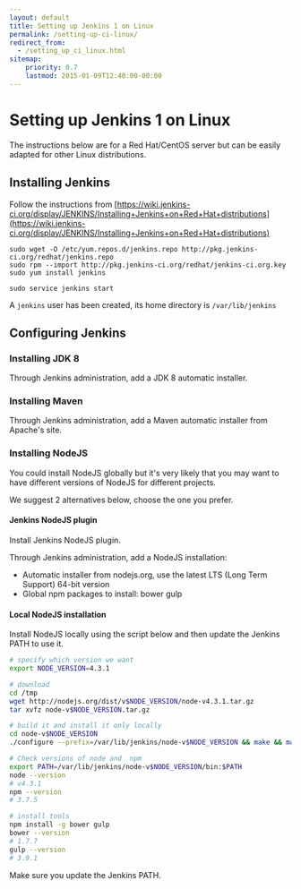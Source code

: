 ```yaml
---
layout: default
title: Setting up Jenkins 1 on Linux
permalink: /setting-up-ci-linux/
redirect_from:
  - /setting_up_ci_linux.html
sitemap:
    priority: 0.7
    lastmod: 2015-01-09T12:40:00-00:00
---
```


# <i class="fa fa-stethoscope"></i> Setting up Jenkins 1 on Linux

The instructions below are for a Red Hat/CentOS server but can be easily adapted for other Linux distributions.

## Installing Jenkins

Follow the instructions from [https://wiki.jenkins-ci.org/display/JENKINS/Installing+Jenkins+on+Red+Hat+distributions](https://wiki.jenkins-ci.org/display/JENKINS/Installing+Jenkins+on+Red+Hat+distributions)

~~~~
sudo wget -O /etc/yum.repos.d/jenkins.repo http://pkg.jenkins-ci.org/redhat/jenkins.repo
sudo rpm --import http://pkg.jenkins-ci.org/redhat/jenkins-ci.org.key
sudo yum install jenkins

sudo service jenkins start
~~~~

A `jenkins` user has been created, its home directory is `/var/lib/jenkins`

## Configuring Jenkins

### Installing JDK 8

Through Jenkins administration, add a JDK 8 automatic installer.

### Installing Maven

Through Jenkins administration, add a Maven automatic installer from Apache's site.

### Installing NodeJS

You could install NodeJS globally but it's very likely that you may want to have different versions of NodeJS for different projects.

We suggest 2 alternatives below, choose the one you prefer.

#### Jenkins NodeJS plugin

Install Jenkins NodeJS plugin.

Through Jenkins administration, add a NodeJS installation:

- Automatic installer from nodejs.org, use the latest LTS (Long Term Support) 64-bit version
- Global npm packages to install: bower gulp

#### Local NodeJS installation

Install NodeJS locally using the script below and then update the Jenkins PATH to use it.

~~~ bash
# specify which version we want
export NODE_VERSION=4.3.1

# download
cd /tmp
wget http://nodejs.org/dist/v$NODE_VERSION/node-v4.3.1.tar.gz
tar xvfz node-v$NODE_VERSION.tar.gz

# build it and install it only locally
cd node-v$NODE_VERSION
./configure --prefix=/var/lib/jenkins/node-v$NODE_VERSION && make && make install

# Check versions of node and  npm
export PATH=/var/lib/jenkins/node-v$NODE_VERSION/bin:$PATH
node --version
# v4.3.1
npm --version
# 3.7.5

# install tools
npm install -g bower gulp
bower --version
# 1.7.7
gulp --version
# 3.9.1
~~~

Make sure you update the Jenkins PATH.

